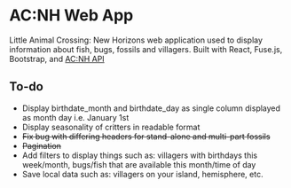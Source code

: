 # AC:NH Web App

Little Animal Crossing: New Horizons web application used to display information about fish, bugs, fossils and villagers. Built with React, Fuse.js, Bootstrap, and [AC:NH API](https://github.com/anthonysea/acnh_api)


## To-do
- Display birthdate_month and birthdate_day as single column displayed as month day i.e. January 1st
- Display seasonality of critters in readable format
- ~~Fix bug with differing headers for stand-alone and multi-part fossils~~
- ~~Pagination~~
- Add filters to display things such as: villagers with birthdays this week/month, bugs/fish that are available this month/time of day
- Save local data such as: villagers on your island, hemisphere, etc.